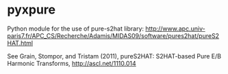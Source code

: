 # pyxpure
Python module for the use of pure-s2hat library:
http://www.apc.univ-paris7.fr/APC_CS/Recherche/Adamis/MIDAS09/software/pures2hat/pureS2HAT.html

See Grain, Stompor, and Tristam (2011),
pureS2HAT: S2HAT-based Pure E/B Harmonic Transforms,
http://ascl.net/1110.014
